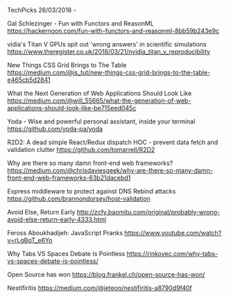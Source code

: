 TechPicks 26/03/2018 - 

Gal Schlezinger - Fun with Functors and ReasonML
https://hackernoon.com/fun-with-functors-and-reasonml-8bb59b243e9c

vidia's Titan V GPUs spit out 'wrong answers' in scientific simulations
https://www.theregister.co.uk/2018/03/21/nvidia_titan_v_reproducibility

New Things CSS Grid Brings to The Table
https://medium.com/@js_tut/new-things-css-grid-brings-to-the-table-e465cb5d2841

What the Next Generation of Web Applications Should Look Like
https://medium.com/@will_55665/what-the-generation-of-web-applications-should-look-like-be715eed045c

Yoda - Wise and powerful personal assistant, inside your terminal
https://github.com/yoda-pa/yoda

R2D2: A dead simple React/Redux dispatch HOC - prevent data fetch and validation clutter
https://github.com/tomarrell/R2D2

Why are there so many damn front-end web frameworks?
https://medium.com/@chrisdaviesgeek/why-are-there-so-many-damn-front-end-web-frameworks-63b21dacebd1

Express middleware to protect against DNS Rebind attacks
https://github.com/brannondorsey/host-validation

Avoid Else, Return Early
http://zcfy.baomitu.com/original/probably-wrong-avoid-else-return-early-4333.html

Feross Aboukhadijeh: JavaScript Pranks
https://www.youtube.com/watch?v=rLgBqT_e6Yo

Why Tabs VS Spaces Debate Is Pointless
https://rinkovec.com/why-tabs-vs-spaces-debate-is-pointless/

Open Source has won
https://blog.frankel.ch/open-source-has-won/

Nestifiritis
https://medium.com/@jeteon/nestifiritis-a8790d9f40f